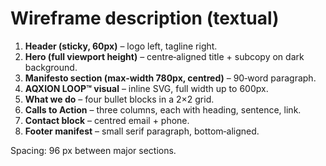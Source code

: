 # Wireframe description (textual)

1. **Header (sticky, 60px)** – logo left, tagline right.
2. **Hero (full viewport height)** – centre‑aligned title + subcopy on dark background.
3. **Manifesto section (max‑width 780px, centred)** – 90‑word paragraph.
4. **AQXION LOOP™ visual** – inline SVG, full width up to 600px.
5. **What we do** – four bullet blocks in a 2×2 grid.
6. **Calls to Action** – three columns, each with heading, sentence, link.
7. **Contact block** – centred email + phone.
8. **Footer manifest** – small serif paragraph, bottom‑aligned.

Spacing: 96 px between major sections.
